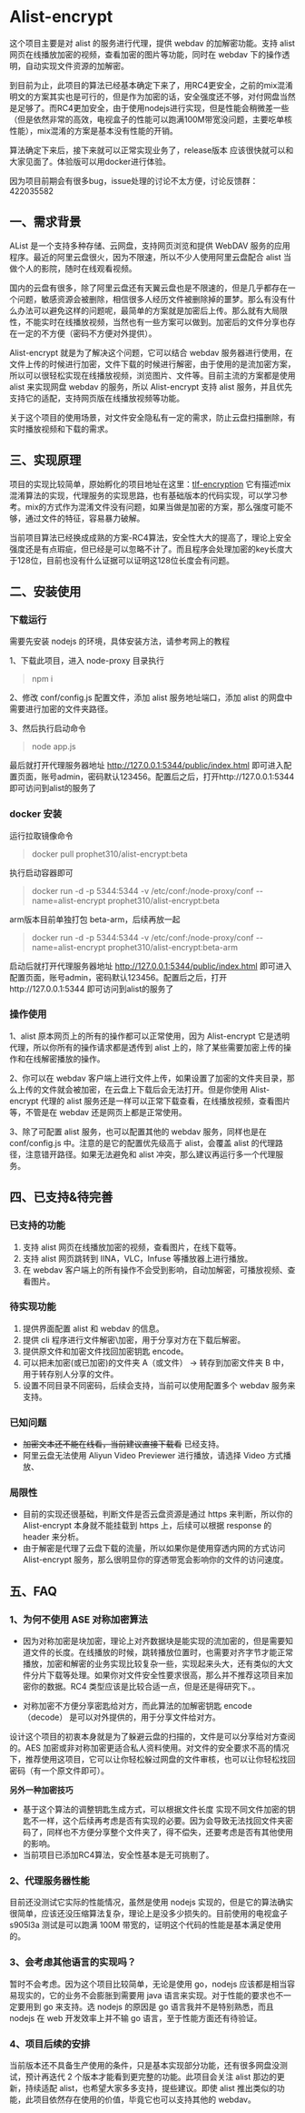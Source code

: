 # Alist-encrypt

这个项目主要是对 alist 的服务进行代理，提供 webdav 的加解密功能。支持 alist 网页在线播放加密的视频，查看加密的图片等功能，同时在 webdav 下的操作透明，自动实现文件资源的加解密。

到目前为止，此项目的算法已经基本确定下来了，用RC4更安全，之前的mix混淆明文的方案其实也是可行的，但是作为加密的话，安全强度还不够，对付网盘当然是足够了。而RC4更加安全，由于使用nodejs进行实现，但是性能会稍微差一些（但是依然非常的高效，电视盒子的性能可以跑满100M带宽没问题，主要吃单核性能），mix混淆的方案是基本没有性能的开销。

算法确定下来后，接下来就可以正常实现业务了，release版本 应该很快就可以和大家见面了。体验版可以用docker进行体验。

因为项目前期会有很多bug，issue处理的讨论不太方便，讨论反馈群：422035582

## 一、需求背景

AList 是一个支持多种存储、云网盘，支持网页浏览和提供 WebDAV 服务的应用程序。最近的阿里云盘很火，因为不限速，所以不少人使用阿里云盘配合 alist 当做个人的影院，随时在线观看视频。

国内的云盘有很多，除了阿里云盘还有天翼云盘也是不限速的，但是几乎都存在一个问题，敏感资源会被删除，相信很多人经历文件被删除掉的噩梦。那么有没有什么办法可以避免这样的问题呢，最简单的方案就是加密后上传。那么就有大局限性，不能实时在线播放视频，当然也有一些方案可以做到。加密后的文件分享也存在一定的不方便（密码不方便对外提供）。

Alist-encrypt 就是为了解决这个问题，它可以结合 webdav 服务器进行使用，在文件上传的时候进行加密，文件下载的时候进行解密，由于使用的是流加密方案，所以可以很轻松实现在线播放视频，浏览图片、文件等。目前主流的方案都是使用 alist 来实现网盘 webdav 的服务，所以 Alist-encrypt 支持 alist 服务，并且优先支持它的适配，支持网页版在线播放视频等功能。

关于这个项目的使用场景，对文件安全隐私有一定的需求，防止云盘扫描删除，有实时播放视频和下载的需求。

## 三、实现原理

项目的实现比较简单，原始孵化的项目地址在这里：[tlf-encryption](https://github.com/traceless/tlf-encryption) 它有描述mix混淆算法的实现，代理服务的实现思路，也有基础版本的代码实现，可以学习参考。mix的方式作为混淆文件没有问题，如果当做是加密的方案，那么强度可能不够，通过文件的特征，容易暴力破解。

当前项目算法已经换成成熟的方案-RC4算法，安全性大大的提高了，理论上安全强度还是有点瑕疵，但已经是可以忽略不计了。而且程序会处理加密的key长度大于128位，目前也没有什么证据可以证明这128位长度会有问题。

## 二、安装使用

### 下载运行

需要先安装 nodejs 的环境，具体安装方法，请参考网上的教程

1、下载此项目，进入 node-proxy 目录执行

> npm i

2、修改 conf/config.js 配置文件，添加 alist 服务地址端口，添加 alist 的网盘中需要进行加密的文件夹路径。

3、然后执行启动命令

> node app.js

最后就打开代理服务器地址 http://127.0.0.1:5344/public/index.html 即可进入配置页面，账号admin，密码默认123456。配置后之后，打开http://127.0.0.1:5344 即可访问到alist的服务了

### docker 安装

运行拉取镜像命令

> docker pull prophet310/alist-encrypt:beta

执行启动容器即可

> docker run -d -p 5344:5344 -v /etc/conf:/node-proxy/conf --name=alist-encrypt prophet310/alist-encrypt:beta

arm版本目前单独打包 beta-arm，后续再放一起

> docker run -d -p 5344:5344 -v /etc/conf:/node-proxy/conf --name=alist-encrypt prophet310/alist-encrypt:beta-arm 


启动后就打开代理服务器地址 http://127.0.0.1:5344/public/index.html 即可进入配置页面，账号admin，密码默认123456。配置后之后，打开http://127.0.0.1:5344 即可访问到alist的服务了

### 操作使用

1、alist 原本网页上的所有的操作都可以正常使用，因为 Alist-encrypt 它是透明代理，所以你所有的操作请求都是透传到 alist 上的，除了某些需要加密上传的操作和在线解密播放的操作。

2、你可以在 webdav 客户端上进行文件上传，如果设置了加密的文件夹目录，那么上传的文件就会被加密，在云盘上下载后会无法打开。但是你使用 Alist-encrypt 代理的 alist 服务还是一样可以正常下载查看，在线播放视频，查看图片等，不管是在 webdav 还是网页上都是正常使用。

3、除了可配置 alist 服务，也可以配置其他的 webdav 服务，同样也是在 conf/config.js 中。注意的是它的配置优先级高于 alist，会覆盖 alist 的代理路径，注意错开路径。如果无法避免和 alist 冲突，那么建议再运行多一个代理服务。

## 四、已支持&待完善

### 已支持的功能

1. 支持 alist 网页在线播放加密的视频，查看图片，在线下载等。
2. 支持 alist 网页跳转到 IINA，VLC，Infuse 等播放器上进行播放。
3. 在 webdav 客户端上的所有操作不会受到影响，自动加解密，可播放视频、查看图片。

### 待实现功能

1. 提供界面配置 alist 和 webdav 的信息。
2. 提供 cli 程序进行文件解密\加密，用于分享对方在下载后解密。
3. 提供原文件和加密文件找回加密钥匙 encode。
4. 可以把未加密(或已加密)的文件夹 A（或文件） -> 转存到加密文件夹 B 中，用于转存别人分享的文件。
5. 设置不同目录不同密码，后续会支持，当前可以使用配置多个 webdav 服务来支持。

### 已知问题

- ~~加密文本还不能在线看，当前建议直接下载看~~ 已经支持。
- 阿里云盘无法使用 Aliyun Video Previewer 进行播放，请选择 Video 方式播放、

### 局限性

- 目前的实现还很基础，判断文件是否云盘资源是通过 https 来判断，所以你的 Alist-encrypt 本身就不能挂载到 https 上，后续可以根据 response 的 header 来分析。
- 由于解密是代理了云盘下载的流量，所以如果你是使用穿透内网的方式访问 Alist-encrypt 服务，那么很明显你的穿透带宽会影响你的文件的访问速度。

## 五、FAQ

### 1、为何不使用 ASE 对称加密算法

- 因为对称加密是块加密，理论上对齐数据块是能实现的流加密的，但是需要知道文件的长度。在线播放的时候，跳转播放位置时，也需要对齐字节才能正常播放，加密和解密的业务实现比较复杂一些，实现起来头大，还有类似的大文件分片下载等处理。如果你对文件安全性要求很高，那么并不推荐这项目来加密你的数据。RC4 类型应该是比较合适一点，但是还是得研究下。。

- 对称加密不方便分享密匙给对方，而此算法的加解密钥匙 encode（decode） 是可以对外提供的，用于分享文件给对方。

设计这个项目的初衷本身就是为了躲避云盘的扫描的，文件是可以分享给对方查阅的。AES 加密或非对称加密更适合私人资料使用。对文件的安全要求不高的情况下，推荐使用这项目，它可以让你轻松躲过网盘的文件审核，也可以让你轻松找回密码（有一个原文件即可）。

**另外一种加密技巧**

- 基于这个算法的调整钥匙生成方式，可以根据文件长度 实现不同文件加密的钥匙不一样，这个后续再考虑是否有实现的必要。因为会导致无法找回文件夹密码了，同样也不方便分享整个文件夹了，得不偿失，还要考虑是否有其他使用的影响。
- 当前项目已添加RC4算法，安全性基本是无可挑剔了。

### 2、代理服务器性能

目前还没测试它实际的性能情况，虽然是使用 nodejs 实现的，但是它的算法确实很简单，应该还没压缩算法复杂，理论上是没多少损失的。目前使用的电视盒子 s905l3a 测试是可以跑满 100M 带宽的，证明这个代码的性能是基本满足使用的。

### 3、会考虑其他语言的实现吗？

暂时不会考虑。因为这个项目比较简单，无论是使用 go，nodejs 应该都是相当容易现实的，它的业务不会膨胀到需要用 java 语言来实现。对于性能的要求也不一定要用到 go 来支持。选 nodejs 的原因是 go 语言我并不是特别熟悉，而且 nodejs 在 web 开发效率上并不输 go 语言，至于性能方面还有待验证。

### 4、项目后续的安排

当前版本还不具备生产使用的条件，只是基本实现部分功能，还有很多网盘没测试，预计再迭代 2 个版本才能看到更完整的功能。此项目会关注 alist 那边的更新，持续适配 alist，也希望大家多多支持，提些建议。即使 alist 推出类似的功能，此项目依然存在使用的价值，毕竟它也可以支持其他的 webdav。
